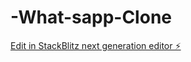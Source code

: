 # -What-sapp-Clone

[Edit in StackBlitz next generation editor ⚡️](https://stackblitz.com/~/github.com/ShiboshreeRoy/-What-sapp-Clone)